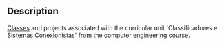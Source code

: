 ## Description

[Classes](Classes) and projects associated with the curricular unit 'Classificadores e Sistemas Conexionistas' from the computer engineering course.

